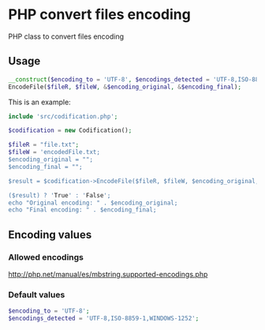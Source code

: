 # PHP convert files encoding
PHP class to convert files encoding

## Usage
```php
__construct($encoding_to = 'UTF-8', $encodings_detected = 'UTF-8,ISO-8859-1,WINDOWS-1252');
EncodeFile($fileR, $fileW, &$encoding_original, &$encoding_final);
```

This is an example:

```php
include 'src/codification.php';

$codification = new Codification();

$fileR = "file.txt";
$fileW = 'encodedFile.txt;
$encoding_original = "";
$encoding_final = "";

$result = $codification->EncodeFile($fileR, $fileW, $encoding_original, $encoding_final);

($result) ? 'True' : 'False';
echo "Original encoding: " . $encoding_original;
echo "Final encoding: " . $encoding_final;
```

## Encoding values

### Allowed encodings
http://php.net/manual/es/mbstring.supported-encodings.php

### Default values
```php
$encoding_to = 'UTF-8';
$encodings_detected = 'UTF-8,ISO-8859-1,WINDOWS-1252';
```
